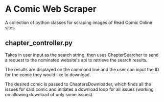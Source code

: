 # A Comic Web Scraper

A collection of python classes for scraping images of Read Comic Online sites.

## chapter_controller.py

Takes in user input as the search string, then uses ChapterSearcher to send a request to the nominated website's api to retrieve the search results.

The results are displayed on the command line and the user can input the ID for the comic they would like to download. 

The desired comic is passed to ChaptersDownloader, which finds all the issues for said comic and initiates a download loop for all issues (working on allowing download of only some issues).

